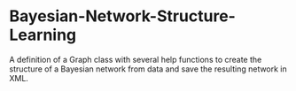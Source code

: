 # Bayesian-Network-Structure-Learning
A definition of a Graph class with several help functions to create the structure of a Bayesian network from data and save the resulting network in XML.
